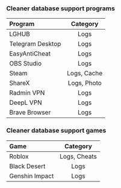 ### Cleaner database support programs

| Program  | Category |
| :--------------------- |:---------------:|
| LGHUB                     | Logs
| Telegram Desktop   | Logs 
| EasyAntiCheat         | Logs 
| OBS Studio              | Logs 
| Steam                      | Logs, Cache
| ShareX                     | Logs, Photo
| Radmin VPN            | Logs
| DeepL VPN              | Logs
| Brave Browser         | Logs

### Cleaner database support games

| Game  | Category |
| :--------------------- |:---------------:|
| Roblox                     | Logs, Cheats
| Black Desert            | Logs 
| Genshin Impact       | Logs 

